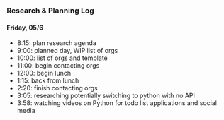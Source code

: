 ### Research & Planning Log
#### Friday, 05/6
* 8:15: plan research agenda
* 9:00: planned day, WIP list of orgs
* 10:00: list of orgs and template
* 11:00: begin contacting orgs
* 12:00: begin lunch
* 1:15: back from lunch
* 2:20: finish contacting orgs
* 3:05: researching potentially switching to python with no API
* 3:58: watching videos on Python for todo list applications and social media



